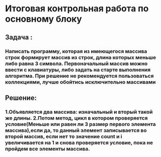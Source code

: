 # Итоговая контрольная работа по основному блоку
## Задача : 
### Написать программу, которая из имеющегося массива строк формирует массив из строк, длина которых меньше либо равна 3 символа. Первоначальный массив можно ввести с клавиатуры, либо задать на старте выполнения алгоритма. При решение не рекомендуется пользоваться коллекциями, лучше обойтись исключительно массивами
## Решение: 
### 1.Объявляется два массива: изначальный и вторый такой же длины. 2.Потом метод, цикл в котором проверяется условие(Меньше или равен ли 3 размер первого элемента массива),если да, то данный элемент записывается во второй массив, если нет то значение count и i увеличивается на 1 и снова проверяется условие, пока не пройдем все элементы массива. 
